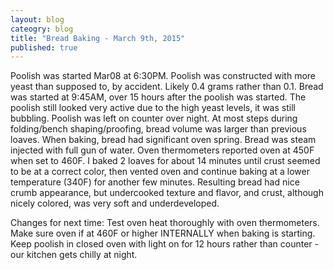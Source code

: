 ```yaml
---
layout: blog
cateogry: blog
title: "Bread Baking - March 9th, 2015"
published: true
---
```


Poolish was started Mar08 at 6:30PM. Poolish was constructed with more yeast than supposed to, by accident. Likely 0.4 grams rather than 0.1.
Bread was started at 9:45AM, over 15 hours after the poolish was started. The poolish still looked very active due to the high yeast levels, it was still bubbling. Poolish was left on counter over night.
At most steps during folding/bench shaping/proofing, bread volume was larger than previous loaves. When baking, bread had significant oven spring.
Bread was steam injected with full gun of water. Oven thermometers reported oven at 450F when set to 460F. I baked 2 loaves for about 14 minutes until crust seemed to be at a correct color, then vented oven and continue baking at a lower temperature (340F) for another few minutes. Resulting bread had nice crumb appearance, but undercooked texture and flavor, and crust, although nicely colored, was very soft and underdeveloped.

Changes for next time:
Test oven heat thoroughly with oven thermometers.
Make sure oven if at 460F or higher INTERNALLY when baking is starting.
Keep poolish in closed oven with light on for 12 hours rather than counter - our kitchen gets chilly at night.

